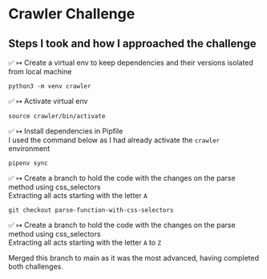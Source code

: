 # Crawler Challenge

## Steps I took and how I approached the challenge

✅ ↦ Create a virtual env to keep dependencies and their versions isolated from local machine

```
python3 -m venv crawler
```

✅ ↦ Activate virtual env

```
source crawler/bin/activate
```

✅ ↦ Install dependencies in Pipfile  
I used the command below as I had already activate the `crawler` environment

```
pipenv sync
```

✅ ↦ Create a branch to hold the code with the changes on the parse method using css_selectors  
Extracting all acts starting with the letter `A`

```
git checkout parse-function-with-css-selectors
```

✅ ↦ Create a branch to hold the code with the changes on the parse method using css_selectors  
Extracting all acts starting with the letter `A` to `Z`

Merged this branch to main as it was the most advanced, having completed both challenges.
